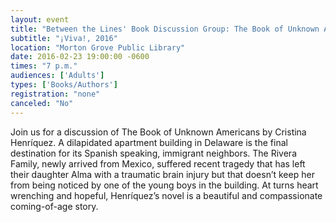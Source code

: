 ```yaml
---
layout: event
title: "Between the Lines' Book Discussion Group: The Book of Unknown Americans"
subtitle: "¡Viva!, 2016"
location: "Morton Grove Public Library"
date: 2016-02-23 19:00:00 -0600
times: "7 p.m."
audiences: ['Adults']
types: ['Books/Authors']
registration: "none"
canceled: "No"
---
```

Join us for a discussion of The Book of Unknown Americans by Cristina Henríquez. A dilapidated apartment building in Delaware is the final destination for its Spanish speaking, immigrant neighbors. The Rivera Family, newly arrived from Mexico, suffered recent tragedy that has left their daughter Alma with a traumatic brain injury but that doesn’t keep her from being noticed by one of the young boys in the building. At turns heart wrenching and hopeful, Henríquez’s novel is a beautiful and compassionate coming-of-age story. 
